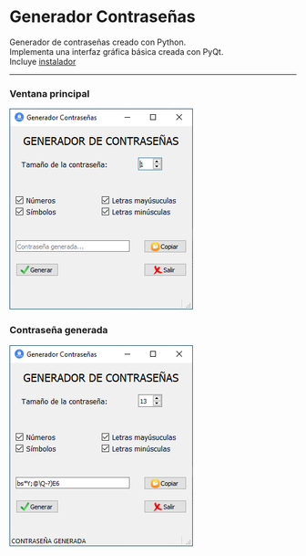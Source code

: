 # Generador Contraseñas
Generador de contraseñas creado con Python.  
Implementa una interfaz gráfica básica creada con PyQt.  
Incluye [instalador](/Output/setup.exe)  
___
### Ventana principal
![ventana principal](/img/git/1.PNG "ventana principal")
### Contraseña generada
![ventana](/img/git/2.PNG "ventana")